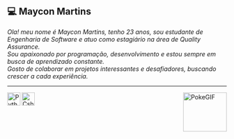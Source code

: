 ## 💻 Maycon Martins

*Ola! meu nome é Maycon Martins, tenho 23 anos, sou estudante de Engenharia de Software e atuo como estagiário na área de Quality Assurance.  
Sou apaixonado por programação, desenvolvimento e estou sempre em busca de aprendizado constante.  
Gosto de colaborar em projetos interessantes e desafiadores, buscando crescer a cada experiência.*

---
<div>
  <img align="left" alt="Python" height="30" width="30" src="https://cdn.jsdelivr.net/gh/devicons/devicon@latest/icons/python/python-original.svg" />
  <img align="left" alt="Csharp" height="30" width="30" src="https://cdn.jsdelivr.net/gh/devicons/devicon@latest/icons/csharp/csharp-original.svg" />
 <img align="right" alt="PokeGIF" height="90" width="100" src="https://media4.giphy.com/media/v1.Y2lkPTc5MGI3NjExbGRwcGFydnJqY2VidjRtYTNhNG9seW02Z2xwZ2FvZHR5NmVoMTRyaSZlcD12MV9pbnRlcm5hbF9naWZfYnlfaWQmY3Q9cw/9NO3yxexkKEzKfblSD/giphy.gif" />
</div>
